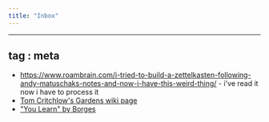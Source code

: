 ```yaml
---
title: "Inbox"
---
```

---
tag : meta
---
- https://www.roambrain.com/i-tried-to-build-a-zettelkasten-following-andy-matuschaks-notes-and-now-i-have-this-weird-thing/
      - i've read it now i have to process it
- [Tom Critchlow's Gardens wiki page](https://tomcritchlow.com/wiki/wikis/)
- ["You Learn" by Borges](https://hellopoetry.com/poem/670010/you-learn-by-jorge-luis-borges/)
